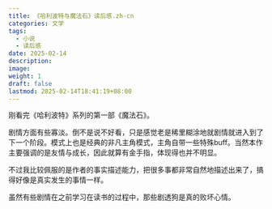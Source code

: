 ```yaml
---
title: 《哈利波特与魔法石》读后感.zh-cn
categories: 文学
tags:
  - 小说
  - 读后感
date: 2025-02-14
description: 
image: 
weight: 1
draft: false
lastmod: 2025-02-14T18:41:19+08:00
---
```

刚看完《哈利波特》系列的第一部《魔法石》。

剧情方面有些寡淡。倒不是说不好看，只是感觉老是稀里糊涂地就剧情就进入到了下一个阶段。模式上也是经典的非凡主角模式，主角自带一些特殊buff。当然本作主要强调的是友情与成长，因此就算有金手指，体现得也并不明显。

不过我比较佩服的是作者的事实描述能力，把很多事都非常自然地描述出来了，搞得好像是真实发生的事情一样。

虽然有些剧情在之前学习在读书的过程中，那些剧透狗是真的败坏心情。




